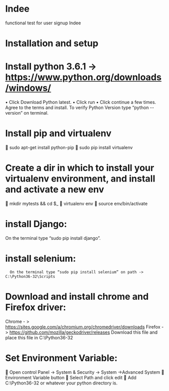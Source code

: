 # Indee
functional test for user signup Indee

# Installation and setup

# Install python 3.6.1 -> https://www.python.org/downloads/windows/
•	Click Download Python latest.
•	Click run
•	Click continue a few times. Agree to the terms and install. 
To verify Python Version type “python --version” on terminal.

# Install pip and virtualenv
	sudo apt-get install python-pip
	sudo pip install virtualenv

# Create a dir in which to install your virtualenv environment, and install and activate a new env
	mkdir mytests && cd $_
	virtualenv env
	source env/bin/activate

# install Django:
On the terminal type “sudo pip install django”.

# install selenium:
      On the terminal type “sudo pip install selenium” on path -> C:\Python36-32\Scripts
# Download and install chrome and Firefox driver:
Chrome - > https://sites.google.com/a/chromium.org/chromedriver/downloads
Firefox ->    https://github.com/mozilla/geckodriver/releases
Download this file and place this file in C:\Python36-32

# Set Environment Variable:
	Open control Panel -> System & Security -> System ->Advanced System
	Environment Variable button
	Select Path and click edit 
	Add C:\Python36-32 or whatever your python directory is.


